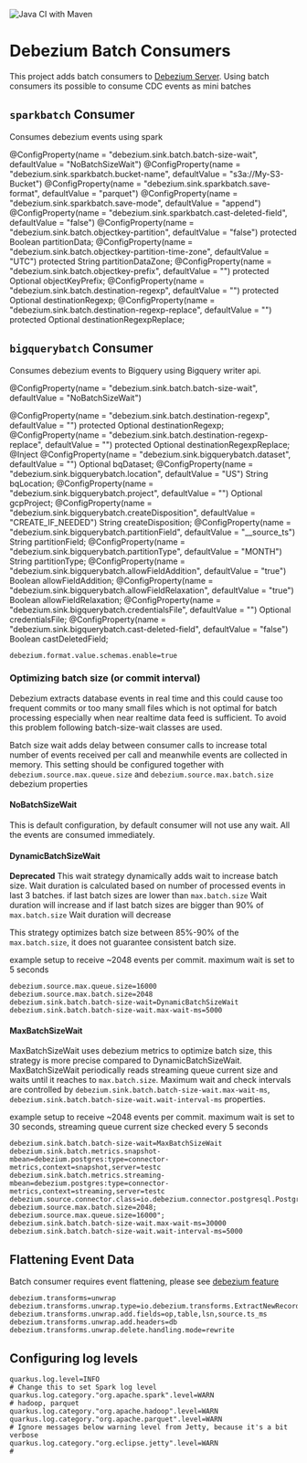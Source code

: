 ![Java CI with Maven](https://github.com/memiiso/debezium-server-batch/workflows/Java%20CI%20with%20Maven/badge.svg?branch=master)

# Debezium Batch Consumers

This project adds batch consumers
to [Debezium Server](https://debezium.io/documentation/reference/operations/debezium-server.html). Using batch consumers
its possible to consume CDC events as mini batches

## `sparkbatch` Consumer
Consumes debezium events using spark

@ConfigProperty(name = "debezium.sink.batch.batch-size-wait", defaultValue = "NoBatchSizeWait")
@ConfigProperty(name = "debezium.sink.sparkbatch.bucket-name", defaultValue = "s3a://My-S3-Bucket")
@ConfigProperty(name = "debezium.sink.sparkbatch.save-format", defaultValue = "parquet")
@ConfigProperty(name = "debezium.sink.sparkbatch.save-mode", defaultValue = "append")
@ConfigProperty(name = "debezium.sink.sparkbatch.cast-deleted-field", defaultValue = "false")
@ConfigProperty(name = "debezium.sink.batch.objectkey-partition", defaultValue = "false")
protected Boolean partitionData;
@ConfigProperty(name = "debezium.sink.batch.objectkey-partition-time-zone", defaultValue = "UTC")
protected String partitionDataZone;
@ConfigProperty(name = "debezium.sink.batch.objectkey-prefix", defaultValue = "")
protected Optional<String> objectKeyPrefix;
@ConfigProperty(name = "debezium.sink.batch.destination-regexp", defaultValue = "")
protected Optional<String> destinationRegexp;
@ConfigProperty(name = "debezium.sink.batch.destination-regexp-replace", defaultValue = "")
protected Optional<String> destinationRegexpReplace;

## `bigquerybatch` Consumer
Consumes debezium events to Bigquery using Bigquery writer api.

@ConfigProperty(name = "debezium.sink.batch.batch-size-wait", defaultValue = "NoBatchSizeWait")

@ConfigProperty(name = "debezium.sink.batch.destination-regexp", defaultValue = "")
protected Optional<String> destinationRegexp;
@ConfigProperty(name = "debezium.sink.batch.destination-regexp-replace", defaultValue = "")
protected Optional<String> destinationRegexpReplace;
@Inject
@ConfigProperty(name = "debezium.sink.bigquerybatch.dataset", defaultValue = "")
Optional<String> bqDataset;
@ConfigProperty(name = "debezium.sink.bigquerybatch.location", defaultValue = "US")
String bqLocation;
@ConfigProperty(name = "debezium.sink.bigquerybatch.project", defaultValue = "")
Optional<String> gcpProject;
@ConfigProperty(name = "debezium.sink.bigquerybatch.createDisposition", defaultValue = "CREATE_IF_NEEDED")
String createDisposition;
@ConfigProperty(name = "debezium.sink.bigquerybatch.partitionField", defaultValue = "__source_ts")
String partitionField;
@ConfigProperty(name = "debezium.sink.bigquerybatch.partitionType", defaultValue = "MONTH")
String partitionType;
@ConfigProperty(name = "debezium.sink.bigquerybatch.allowFieldAddition", defaultValue = "true")
Boolean allowFieldAddition;
@ConfigProperty(name = "debezium.sink.bigquerybatch.allowFieldRelaxation", defaultValue = "true")
Boolean allowFieldRelaxation;
@ConfigProperty(name = "debezium.sink.bigquerybatch.credentialsFile", defaultValue = "")
Optional<String> credentialsFile;
@ConfigProperty(name = "debezium.sink.bigquerybatch.cast-deleted-field", defaultValue = "false")
Boolean castDeletedField;

```properties
debezium.format.value.schemas.enable=true
```

### Optimizing batch size (or commit interval)

Debezium extracts database events in real time and this could cause too frequent commits or too many small files
which is not optimal for batch processing especially when near realtime data feed is sufficient.
To avoid this problem following batch-size-wait classes are used.

Batch size wait adds delay between consumer calls to increase total number of events received per call and meanwhile events are collected in memory.
This setting should be configured together with `debezium.source.max.queue.size` and `debezium.source.max.batch.size` debezium properties

#### NoBatchSizeWait

This is default configuration, by default consumer will not use any wait. All the events are consumed immediately.

#### DynamicBatchSizeWait
**Deprecated**
This wait strategy dynamically adds wait to increase batch size. Wait duration is calculated based on number of processed events in
last 3 batches. if last batch sizes are lower than `max.batch.size` Wait duration will increase and if last batch sizes
are bigger than 90% of `max.batch.size` Wait duration will decrease

This strategy optimizes batch size between 85%-90% of the `max.batch.size`, it does not guarantee consistent batch size.

example setup to receive ~2048 events per commit. maximum wait is set to 5 seconds
```properties
debezium.source.max.queue.size=16000
debezium.source.max.batch.size=2048
debezium.sink.batch.batch-size-wait=DynamicBatchSizeWait
debezium.sink.batch.batch-size-wait.max-wait-ms=5000
```
#### MaxBatchSizeWait

MaxBatchSizeWait uses debezium metrics to optimize batch size, this strategy is more precise compared to DynamicBatchSizeWait.
MaxBatchSizeWait periodically reads streaming queue current size and waits until it reaches to `max.batch.size`.
Maximum wait and check intervals are controlled by `debezium.sink.batch.batch-size-wait.max-wait-ms`, `debezium.sink.batch.batch-size-wait.wait-interval-ms` properties.

example setup to receive ~2048 events per commit. maximum wait is set to 30 seconds, streaming queue current size checked every 5 seconds
```properties
debezium.sink.batch.batch-size-wait=MaxBatchSizeWait
debezium.sink.batch.metrics.snapshot-mbean=debezium.postgres:type=connector-metrics,context=snapshot,server=testc
debezium.sink.batch.metrics.streaming-mbean=debezium.postgres:type=connector-metrics,context=streaming,server=testc
debezium.source.connector.class=io.debezium.connector.postgresql.PostgresConnector
debezium.source.max.batch.size=2048;
debezium.source.max.queue.size=16000";
debezium.sink.batch.batch-size-wait.max-wait-ms=30000
debezium.sink.batch.batch-size-wait.wait-interval-ms=5000
```

## Flattening Event Data

Batch consumer requires event flattening, please
see [debezium feature](https://debezium.io/documentation/reference/configuration/event-flattening.html#_configuration)

```properties
debezium.transforms=unwrap
debezium.transforms.unwrap.type=io.debezium.transforms.ExtractNewRecordState
debezium.transforms.unwrap.add.fields=op,table,lsn,source.ts_ms
debezium.transforms.unwrap.add.headers=db
debezium.transforms.unwrap.delete.handling.mode=rewrite
```

## Configuring log levels

```properties
quarkus.log.level=INFO
# Change this to set Spark log level
quarkus.log.category."org.apache.spark".level=WARN
# hadoop, parquet
quarkus.log.category."org.apache.hadoop".level=WARN
quarkus.log.category."org.apache.parquet".level=WARN
# Ignore messages below warning level from Jetty, because it's a bit verbose
quarkus.log.category."org.eclipse.jetty".level=WARN
#
```